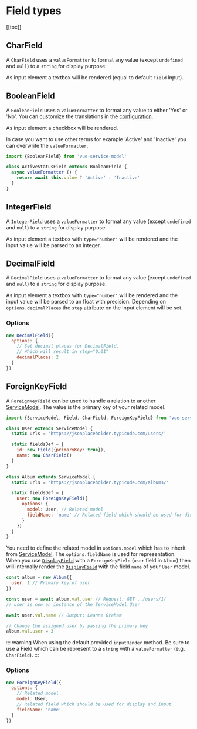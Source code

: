# Field types

[[toc]]


## CharField

A `CharField` uses a `valueFormatter` to format any value (except `undefined` and `null`) to a `string` for display purpose.

As input element a textbox will be rendered (equal to default `Field` input).


## BooleanField

A `BooleanField` uses a `valueFormatter` to format any value to either 'Yes' or 'No'.
You can customize the translations in the [configuration](/guide/configuration.html#i18n-translations).

As input element a checkbox will be rendered.

In case you want to use other terms for example 'Active' and 'Inactive' you can overwrite the `valueFormatter`.

```js
import {BooleanField} from 'vue-service-model'

class ActiveStatusField extends BooleanField {
  async valueFormatter () {
    return await this.value ? 'Active' : 'Inactive'
  }
}
```


## IntegerField

A `IntegerField` uses a `valueFormatter` to format any value (except `undefined` and `null`) to a `string` for display purpose.

As input element a textbox with `type="number"` will be rendered and the input value will be parsed to an integer.


## DecimalField

A `DecimalField` uses a `valueFormatter` to format any value (except `undefined` and `null`) to a `string` for display purpose.

As input element a textbox with `type="number"` will be rendered and the input value will be parsed to an float with precision.
Depending on `options.decimalPlaces` the `step` attribute on the Input element will be set.

### Options

```js
new DecimalField({
  options: {
    // Set decimal places for DecimalField.
    // Which will result in step="0.01"
    decimalPlaces: 2
  }
})
```

## ForeignKeyField

A `ForeignKeyField` can be used to handle a relation to another [ServiceModel](/guide/service-model/).
The value is the primary key of your related model.

```js
import {ServiceModel, Field, CharField, ForeignKeyField} from 'vue-service-model'

class User extends ServiceModel {
  static urls = 'https://jsonplaceholder.typicode.com/users/'

  static fieldsDef = {
    id: new Field({primaryKey: true}),
    name: new CharField()
  }
}

class Album extends ServiceModel {
  static urls = 'https://jsonplaceholder.typicode.com/albums/'

  static fieldsDef = {
    user: new ForeignKeyField({
      options: {
        model: User, // Related model
        fieldName: 'name' // Related field which should be used for display and input
      }    
    })
  }
}
```

You need to define the related model in `options.model` which has to inherit from [ServiceModel](/guide/service-model/).
The `options.fieldName` is used for representation. When you use [`DisplayField`](/guide/components.html#displayfield) with a
`ForeignKeyField` (`user` field in `Album`) then will internally render the [`DisplayField`](/guide/components.html#displayfield)
with the field `name` of your `User` model.

```js
const album = new Album({
  user: 1 // Primary key of user
})

const user = await album.val.user // Request: GET ../users/1/
// user is now an instance of the ServiceModel User

await user.val.name // Output: Leanne Graham

// Change the assigned user by passing the primary key
album.val.user = 3
```

::: warning
When using the default provided `inputRender` method. Be sure to use a Field which can be represent to a `string` with a `valueFormatter` 
(e.g. `CharField`). 
:::

### Options

```js
new ForeignKeyField({
  options: {
    // Related model
    model: User,
    // Related field which should be used for display and input
    fieldName: 'name'
  }
})
```